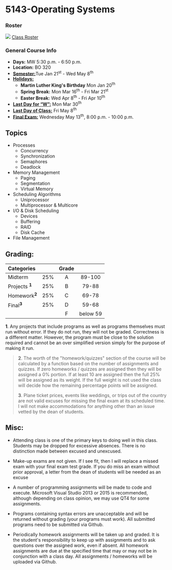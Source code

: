 # 5143-Operating Systems

### Roster
![](https://d3vv6lp55qjaqc.cloudfront.net/items/220B0V0H3c041K2p251Z/google-sheets-16.png?X-CloudApp-Visitor-Id=1094421) [Class Roster](https://docs.google.com/spreadsheets/d/1BQ7jLcJzRbNs27ir5Pb3_IS9UruNFTCwTmm5DoPAqp4/edit?usp=sharing)


### General Course Info
- __Days:__ MW 5:30 p.m. - 6:50 p.m. 
- __Location:__ BO 320
- [__Semester:__](https://msutexas.edu/registrar/_assets/files/pdfs/acadcal1920.pdf)Tue Jan 21<sup>st</sup> - Wed May 8<sup>th</sup>
- [__Holidays:__](https://msutexas.edu/registrar/_assets/files/pdfs/acadcal1920.pdf)
  - __Martin Luther King's Birthday__ Mon Jan 20<sup>th</sup>
  - __Spring Break:__ Mon Mar 16<sup>th</sup> - Fri Mar 21<sup>st</sup> 
  - __Easter Break:__ Wed Apr 8<sup>th</sup> - Fri Apr 10<sup>th</sup>
- [__Last Day for “W”:__](https://msutexas.edu/registrar/_assets/files/pdfs/acadcal1920.pdf) Mon Mar 30<sup>th</sup>
- [__Last Day of Class:__](https://msutexas.edu/registrar/_assets/files/pdfs/acadcal1920.pdf) Fri May 8<sup>th</sup>
- [__Final Exam:__](https://msutexas.edu/registrar/_assets/files/pdfs/spring20finals.pdf) Wednesday May 13<sup>th</sup>, 8:00 p.m. - 10:00 p.m.

## Topics

- Processes
    - Concurrency
    - Synchronization
    - Semaphores
    - Deadlock
- Memory Management
    - Paging
    - Segmentation
    - Virtual Memory
- Scheduling Algorithms
    - Uniprocessor
    - Multiprocessor & Multicore
- I/O & Disk Scheduling
    - Devices
    - Buffering
    - RAID
    - Disk Cache
- File Management
   


## Grading:	

| Categories                     |     |  Grade   |          | 
|:------------------------------ |:---:|:--------:|:--------:|
| Midterm               	     | 25% |  A       | 89-100   |
| Projects <sup>**1**</sup>      | 25% |  B       |  79-88   |
| Homework<sup>**2**</sup>       | 25% |  C       | 69-78    |
| Final<sup>**3**</sup>	         | 25% |  D       | 59-68    |
|                                |     |  F       | below 59 |


**1**. Any projects that include programs as well as programs themselves must run without error. If they do not run, they will not be graded. Correctness is a different matter. However, the program must be close to the solution required and cannot be an over simplified version simply for the purpose of making it run. 
>
>**2**. The worth of the "homework/quizzes" section of the course will be calculated by a function based on the number of assignments and quizzes. If zero homeworks / quizzes are assigned then they will be assigned a 0% portion. If at least 10 are assigned then the full 25% will be assigned as its weight. If the full weight is not used the class will decide how the remaining percentage points will be assigned. 
>
>**3**. Plane ticket prices, events like weddings, or trips out of the country are not valid excuses for missing the final exam at its scheduled time. I will not make accommodations for anything other than an issue vetted by the dean of students. 

## Misc:

- Attending class is one of the primary keys to doing well in this class. Students may be dropped for excessive absences. There is no distinction made between excused and unexcused. 

- Make-up exams are not given. If I see fit, then I will replace a missed exam with your final exam test grade.  If you do miss an exam without prior approval, a letter from the dean of students will be needed as an excuse

- A number of programming assignments will be made to code and execute. Microsoft Visual Studio 2013 or 2015 is recommended, although depending on class opinion, we may use QT4 for some assignments. 

- Programs containing syntax errors are unacceptable and will be returned without grading (your programs must work). All submitted programs need to be submitted via Github. 

- Periodically homework assignments will be taken up and graded. It is the student's responsibility to keep up with assignments and to ask questions over the assigned work, even if absent. All homework assignments are due at the specified time that may or may not be in conjunction with a class day. All assignments / homeworks will be uploaded via Github.

